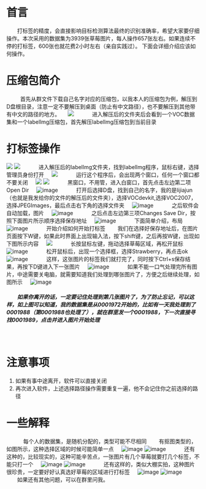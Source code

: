 # 首言
&emsp;&emsp;打标签的精度，会直接影响目标检测算法最终的识别准确率，希望大家要仔细操作。本次采用的数据集为3939张草莓图片，每人操作657张左右。如果连续不停的打标签，600张也就花费2小时左右（亲自实践过）。
下面会详细介绍应该如何操作。
# 压缩包简介
&nbsp;
&emsp;&emsp;首先从群文件下载自己名字对应的压缩包，以我本人的压缩包为例，解压到D盘根目录，注意一定不要解压到桌面（防止有中文路径），也不要解压到其他带有中文的路径的地方。
&nbsp;
&nbsp;
<img src="https://img2020.cnblogs.com/blog/2019794/202103/2019794-20210319183919458-1654040562.png">
&nbsp;
&nbsp;
&emsp;&emsp;进入解压后的文件夹后会看到一个VOC数据集和一个labellmg压缩包，首先解压labellmg压缩包到当前目录
# 打标签操作

![](https://img2020.cnblogs.com/blog/2019794/202103/2019794-20210319184211145-1316822385.png)
![](https://img2020.cnblogs.com/blog/2019794/202103/2019794-20210319190402804-550745680.png)
&nbsp;
&nbsp;
&emsp;&emsp;进入解压后的labellmg文件夹，找到labellmg程序，鼠标右键，选择管理员身份打开
&nbsp;
&nbsp;
![](https://img2020.cnblogs.com/blog/2019794/202103/2019794-20210319190756910-425840355.png)
&nbsp;
&nbsp;
&emsp;&emsp;运行这个程序后，会出现两个窗口，任何一个窗口都不要关闭
&nbsp;
&nbsp;
![](https://img2020.cnblogs.com/blog/2019794/202103/2019794-20210319191014873-1989941377.png)
![](https://img2020.cnblogs.com/blog/2019794/202103/2019794-20210319191031790-1179912787.png)
&nbsp;
&nbsp;
&emsp;&emsp;黑窗口，不用管，进入白窗口，首先点击左边第二项Open Dir
&nbsp;
&nbsp;
![image](https://img2020.cnblogs.com/blog/2019794/202103/2019794-20210319191231352-1372353959.png)
&nbsp;
&nbsp;
&emsp;&emsp;打开后选择D盘，找到自己的名字，我的是lijiajun（也就是我发给你的文件的解压后的文件夹），选择VOCdevkit,选择VOC2007，选择JPEGImages，最后点击右下角的选择文件夹
&nbsp;
&nbsp;
![image](https://img2020.cnblogs.com/blog/2019794/202103/2019794-20210319191608943-139025742.png)
&nbsp;
&nbsp;
&emsp;&emsp;之后软件会自动加载，图片
&nbsp;
&nbsp;
![image](https://img2020.cnblogs.com/blog/2019794/202103/2019794-20210319191844349-1678728957.png)
&nbsp;
&nbsp;
&emsp;&emsp;之后点击左边第三项Changes Save Dir，按照下面图片所示顺序选择保存地址
&nbsp;
&nbsp;
![image](https://img2020.cnblogs.com/blog/2019794/202103/2019794-20210319192052756-1649243545.png)
&nbsp;
&nbsp;
&emsp;&emsp;下面简单介绍，布局
&nbsp;
&nbsp;
![image](https://img2020.cnblogs.com/blog/2019794/202103/2019794-20210319192309230-339552423.png)
&nbsp;
&nbsp;
&emsp;&emsp;开始介绍如何开始打标签
&emsp;&emsp;我们在选择好保存地址后，在图片页面按下W键，如果此时界面上出现输入法，按下shift键，之后再按W键，出现如下图所示内容
&nbsp;
&nbsp;
<img src="https://img2020.cnblogs.com/blog/2019794/202103/2019794-20210319192959293-1548553140.png">
&nbsp;
&nbsp;
&emsp;&emsp;长按鼠标左键，拖动选择草莓区域，再松开鼠标
&nbsp;
&nbsp;
![image](https://img2020.cnblogs.com/blog/2019794/202103/2019794-20210319193125364-1984934283.png)
&nbsp;
&nbsp;
&emsp;&emsp;松开鼠标后，出现一个选择框，选择Strawberry，再点击ok
&nbsp;
&nbsp;
![image](https://img2020.cnblogs.com/blog/2019794/202103/2019794-20210319193417896-117544162.png)
&nbsp;
&nbsp;
&emsp;&emsp;这样，这张图片的标签我们就打完了，同时按下Ctrl+s保存结果，再按下D键进入下一张图片
&nbsp;
&nbsp;
![image](https://img2020.cnblogs.com/blog/2019794/202103/2019794-20210319193702446-1189893861.png)
&nbsp;
&nbsp;
&emsp;&emsp;如果不能一口气处理完所有图片，中途需要关电脑，就需要知道我们处理到哪张图片了，方便之后继续处理，如图所示
&nbsp;
&nbsp;
![image](https://img2020.cnblogs.com/blog/2019794/202103/2019794-20210319194145526-1566861755.png)
&nbsp;
&nbsp;
##### &emsp;&emsp;如果你离开的话，一定要记住处理到第几张图片了，为了防止忘记，可以这样，如上图可以知道，我的数据集是从0001972开始的，比如有一天我处理到了0001988（第0001988也处理了），就在群里发一个0001988，下一次直接寻找0001989，点击并进入图片开始处理
&nbsp;
&nbsp;
# 注意事项
1. 如果有事中途离开，软件可以直接关闭
2. 再次进入软件，上述选择路径操作需要重复一遍，他不会记住你之前选择的路径
# 一些解释
&nbsp;
&nbsp;
&emsp;&emsp;每个人的数据集，是随机分配的，类型可能不尽相同
&emsp;&emsp;有抠图类型的，如图所示，这种选择区域的时候可能简单一点
&nbsp;
&nbsp;
![image](https://img2020.cnblogs.com/blog/2019794/202103/2019794-20210319195203132-336539774.png)
![image](https://img2020.cnblogs.com/blog/2019794/202103/2019794-20210319195847368-1572421676.png)
&nbsp;
&nbsp;
&emsp;&emsp;还有这种的，比较现实的，这种可能辛苦点，一张图片有几个草莓就要打几个标签，不能只打一个
&nbsp;
&nbsp;
![image](https://img2020.cnblogs.com/blog/2019794/202103/2019794-20210319195337835-1035305304.png)
![image](https://img2020.cnblogs.com/blog/2019794/202103/2019794-20210319195553466-443759147.png)
&nbsp;
&nbsp;
&emsp;&emsp;还有这样的，类似大棚实拍，这种图片很珍贵，一定要好好认真选好草莓的区域进行打标签
&nbsp;
&nbsp;
![image](https://img2020.cnblogs.com/blog/2019794/202103/2019794-20210319195709630-891893244.png)
![image](https://img2020.cnblogs.com/blog/2019794/202103/2019794-20210319195810126-1270325958.png)
&nbsp;
&nbsp;
&emsp;&emsp;如果还有其他问题，可以在群里问我。
&nbsp;
&nbsp;&nbsp;
&nbsp;
